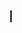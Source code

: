 <html>
<head>
</head>
<body>
<p align="center">
<canvas id="game" width="400" height="400" style="border:1px solid #000000;">
</canvas>
</p>
</body>
<script>
  
</script>
